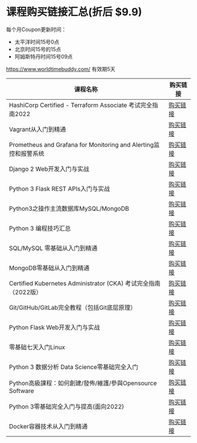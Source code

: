 # 课程购买链接汇总(折后 $9.9)

每个月Coupon更新时间：

- 太平洋时间15号0点
- 北京时间15号的15点 
- 阿姆斯特丹时间15号09点

https://www.worldtimebuddy.com/ 有效期5天

|课程名称  |   购买链接      |
|--------|-------------| 
|HashiCorp Certified - Terraform Associate 考试完全指南2022|[购买链接](https://www.udemy.com/course/terraform-basic/?couponCode=2023-JAN-4392922)| 
|Vagrant从入门到精通|[购买链接](https://www.udemy.com/course/vagrant-zh/?couponCode=2023-JAN-3731444)| 
|Prometheus and Grafana for Monitoring and Alerting监控和报警系统|[购买链接](https://www.udemy.com/course/telegraf-prometheus-grafana-cn/?couponCode=2023-JAN-3418642)| 
|Django 2 Web开发入门与实战|[购买链接](https://www.udemy.com/course/django-2-web/?couponCode=2023-JAN-2321788)| 
|Python 3 Flask REST APIs入门与实战|[购买链接](https://www.udemy.com/course/flask-rest-api/?couponCode=2023-JAN-2276701)| 
|Python3之操作主流数据库MySQL/MongoDB|[购买链接](https://www.udemy.com/course/python3-database/?couponCode=2023-JAN-2187592)| 
|Python 3 编程技巧汇总|[购买链接](https://www.udemy.com/course/python3-tips/?couponCode=2023-JAN-1878846)| 
|SQL/MySQL 零基础从入门到精通|[购买链接](https://www.udemy.com/course/sql-mysql/?couponCode=2023-JAN-1865400)| 
|MongoDB零基础从入门到精通|[购买链接](https://www.udemy.com/course/best-mongodb/?couponCode=2023-JAN-1864936)| 
|Certified Kubernetes Administrator (CKA) 考试完全指南（2022版）|[购买链接](https://www.udemy.com/course/k8s-chinese/?couponCode=2023-JAN-1733494)| 
|Git/GitHub/GitLab完全教程（包括Git底层原理）|[购买链接](https://www.udemy.com/course/git-basic/?couponCode=2023-JAN-1465666)| 
|Python Flask Web开发入门与实战|[购买链接](https://www.udemy.com/course/python-flask/?couponCode=2023-JAN-1432416)| 
|零基础七天入门Linux|[购买链接](https://www.udemy.com/course/linux-zh/?couponCode=2023-JAN-1427824)| 
|Python 3 数据分析 Data Science零基础完全入门|[购买链接](https://www.udemy.com/course/python-for-data-science/?couponCode=2023-JAN-1340588)| 
|Python高級課程：如何創建/發佈/維護/參與Opensource Software|[购买链接](https://www.udemy.com/course/python-awesome-tools/?couponCode=2023-JAN-1294480)| 
|Python 3零基础完全入门与提高(面向2022)|[购买链接](https://www.udemy.com/course/python3-chinese/?couponCode=2023-JAN-1242424)| 
|Docker容器技术从入门到精通|[购买链接](https://www.udemy.com/course/docker-china/?couponCode=2023-JAN-1147478)|